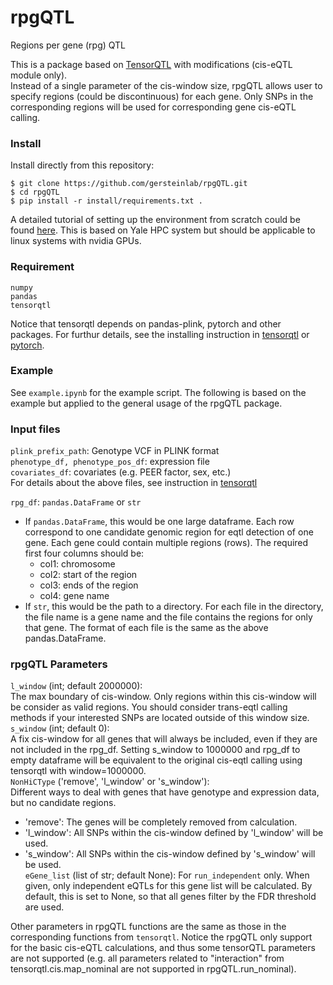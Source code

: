 # rpgQTL
Regions per gene (rpg) QTL

This is a package based on [TensorQTL](https://github.com/broadinstitute/tensorqtl) with modifications (cis-eQTL module only).  
Instead of a single parameter of the cis-window size, rpgQTL allows user to specify regions (could be discontinuous) for each gene. Only SNPs in the corresponding regions will be used for corresponding gene cis-eQTL calling.

### Install
Install directly from this repository:
```
$ git clone https://github.com/gersteinlab/rpgQTL.git
$ cd rpgQTL
$ pip install -r install/requirements.txt .
```
A detailed tutorial of setting up the environment from scratch could be found [here](https://github.com/gersteinlab/rpgQTL/blob/main/install/README.md). This is based on Yale HPC system but should be applicable to linux systems with nvidia GPUs.

### Requirement
```
numpy
pandas
tensorqtl
```
Notice that tensorqtl depends on pandas-plink, pytorch and other packages. For furthur details, see the installing instruction in [tensorqtl](https://github.com/broadinstitute/tensorqtl) or [pytorch](https://pytorch.org/get-started/locally/).

### Example
See `example.ipynb` for the example script. The following is based on the example but applied to the general usage of the rpgQTL package.

### Input files
`plink_prefix_path`: Genotype VCF in PLINK format  
`phenotype_df, phenotype_pos_df`: expression file  
`covariates_df`: covariates (e.g. PEER factor, sex, etc.)  
For details about the above files, see instruction in [tensorqtl](https://github.com/broadinstitute/tensorqtl)  

`rpg_df`: `pandas.DataFrame` or `str`  
- If `pandas.DataFrame`, this would be one large dataframe. Each row correspond to one candidate genomic region for eqtl detection of one gene. Each gene could contain multiple regions (rows). The required first four columns should be:  
  - col1: chromosome  
  - col2: start of the region  
  - col3: ends of the region  
  - col4: gene name  
- If `str`, this would be the path to a directory. For each file in the directory, the file name is a gene name and the file contains the regions for only that gene. The format of each file is the same as the above pandas.DataFrame.

### rpgQTL Parameters
`l_window` (int; default 2000000):  
The max boundary of cis-window. Only regions within this cis-window will be consider as valid regions. You should consider trans-eqtl calling methods if your interested SNPs are located outside of this window size.  
`s_window` (int; default 0):  
A fix cis-window for all genes that will always be included, even if they are not included in the rpg_df. Setting s_window to 1000000 and rpg_df to empty dataframe will be equivalent to the original cis-eqtl calling using tensorqtl with window=1000000.  
`NonHiCType` ('remove', 'l_window' or 's_window'):  
Different ways to deal with genes that have genotype and expression data, but no candidate regions.
- 'remove': The genes will be completely removed from calculation.  
- 'l_window': All SNPs within the cis-window defined by 'l_window' will be used.  
- 's_window': All SNPs within the cis-window defined by 's_window' will be used.  
`eGene_list` (list of str; default None):
For `run_independent` only. When given, only independent eQTLs for this gene list will be calculated. By default, this is set to None, so that all genes filter by the FDR threshold are used.

Other parameters in rpgQTL functions are the same as those in the corresponding functions from `tensorqtl`. Notice the rpgQTL only support for the basic cis-eQTL calculations, and thus some tensorQTL parameters are not supported (e.g. all parameters related to "interaction" from tensorqtl.cis.map_nominal are not supported in rpgQTL.run_nominal).
